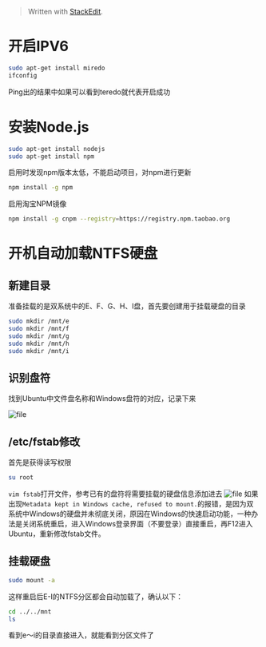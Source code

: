 ﻿



> Written with [StackEdit](https://stackedit.io/).

# 开启IPV6
```bash
sudo apt-get install miredo
ifconfig
 ```
Ping出的结果中如果可以看到teredo就代表开启成功
   
# 安装Node.js
```bash
sudo apt-get install nodejs
sudo apt-get install npm
```
启用时发现npm版本太低，不能启动项目，对npm进行更新
```bash
npm install -g npm
```
启用淘宝NPM镜像

```bash
npm install -g cnpm --registry=https://registry.npm.taobao.org
```
# 开机自动加载NTFS硬盘

## 新建目录
准备挂载的是双系统中的E、F、G、H、I盘，首先要创建用于挂载硬盘的目录
```bash
sudo mkdir /mnt/e
sudo mkdir /mnt/f
sudo mkdir /mnt/g
sudo mkdir /mnt/h
sudo mkdir /mnt/i
```
## 识别盘符
找到Ubuntu中文件盘名称和Windows盘符的对应，记录下来

![file](https://raw.githubusercontent.com/edencfc/Ubuntu-Study/master/img/20-02-15.png)

## /etc/fstab修改
首先是获得读写权限
```bash
su root
```
`vim fstab`打开文件，参考已有的盘符将需要挂载的硬盘信息添加进去
![file](https://raw.githubusercontent.com/edencfc/Ubuntu-Study/master/img/20-09-48.png)
如果出现`Metadata kept in Windows cache, refused to mount.`的报错，是因为双系统中Windows的硬盘并未彻底关闭，原因在Windows的快速启动功能，一种办法是关闭系统重启，进入Windows登录界面（不要登录）直接重启，再F12进入Ubuntu，重新修改fstab文件。

## 挂载硬盘
```bash
sudo mount -a
```
这样重启后E-I的NTFS分区都会自动加载了，确认以下：
```bash
cd ../../mnt
ls
```
看到e～i的目录直接进入，就能看到分区文件了

